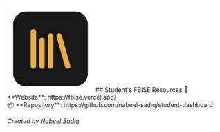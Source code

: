 <img src="./static/favicon.png" alt="drawing" width="200" alt="Student's FBISE Resources"/>
## Student's FBISE Resources
🔺 **Website**: https://fbise.vercel.app/ <br>
📦 **Repository**: https://github.com/nabeel-sadiq/student-dashboard

*Created by [<u>Nabeel Sadiq</u>](https://github.com/nabeel-sadiq/)*